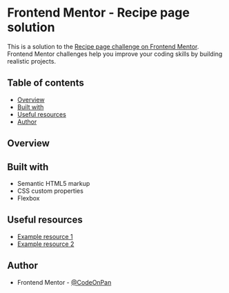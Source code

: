 # Frontend Mentor - Recipe page solution

This is a solution to the [Recipe page challenge on Frontend Mentor](https://www.frontendmentor.io/challenges/recipe-page-KiTsR8QQKm). Frontend Mentor challenges help you improve your coding skills by building realistic projects. 

## Table of contents

- [Overview](#overview)
- [Built with](#built-with) 
- [Useful resources](#useful-resources)
- [Author](#author)

## Overview

## Built with

- Semantic HTML5 markup
- CSS custom properties
- Flexbox

## Useful resources

- [Example resource 1](https://stackoverflow.com)
- [Example resource 2](https://css-tricks.com/snippets/css/a-guide-to-flexbox/)

## Author
- Frontend Mentor - [@CodeOnPan](https://www.frontendmentor.io/profile/CodeOnPan)
